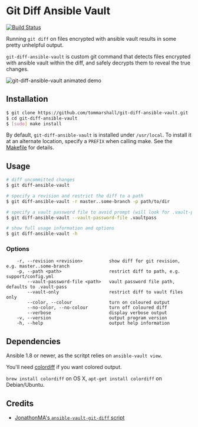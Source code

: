 # Git Diff Ansible Vault

[![Build Status](https://travis-ci.org/tommarshall/git-diff-ansible-vault.svg?branch=master)](https://travis-ci.org/tommarshall/git-diff-ansible-vault)

Running `git diff` on files encrypted with ansible vault results in some pretty unhelpful output.

`git-diff-ansible-vault` is custom git command that detects files encrypted with ansible vault within the diff, and safely decrypts them to reveal the true changes.

![git-diff-ansible-vault animated demo](https://github.com/tommarshall/git-diff-ansible-vault/blob/master/img/demo.gif)

## Installation

```sh
$ git clone https://github.com/tommarshall/git-diff-ansible-vault.git
$ cd git-diff-ansible-vault
$ [sudo] make install
```

By default, `git-diff-ansible-vault` is installed under `/usr/local`. To install it at an alternate location, specify a `PREFIX` when calling make. See the [Makefile](./Makefile) for details.

## Usage

```sh
# diff uncommitted changes
$ git diff-ansible-vault

# specify a revision and restrict the diff to a path
$ git diff-ansible-vault -r master..some-branch -p path/to/dir

# specify a vault password file to avoid prompt (will look for .vault-pass by default)
$ git diff-ansible-vault --vault-password-file .vaultpass

# show full usage information and options
$ git diff-ansible-vault -h
```

### Options

```
    -r, --revision <revision>          show diff for git revision, e.g. master..some-branch
    -p, --path <path>                  restrict diff to path, e.g. support/config.yml
        --vault-password-file <path>   vault password file path, defaults to .vault-pass
        --vault-only                   restrict diff to vault files only
        --color, --colour              turn on coloured output
        --no-color, --no-colour        turn off coloured diff
        --verbose                      display verbose output
    -v, --version                      output program version
    -h, --help                         output help information
```

## Dependencies

Ansible 1.8 or newer, as the scritpt relies on `ansible-vault view`.

You'll need [colordiff](http://www.colordiff.org/) if you want colored output.

`brew install colordiff` on OS X, `apt-get install colordiff` on Debian/Ubuntu.

## Credits

* [JonathonMA's `ansible-vault-git-diff` script](https://gist.github.com/JonathonMA/83cf96008c078d5f907a)
